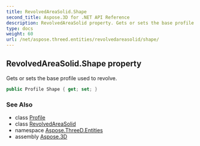 ```yaml
---
title: RevolvedAreaSolid.Shape
second_title: Aspose.3D for .NET API Reference
description: RevolvedAreaSolid property. Gets or sets the base profile used to revolve
type: docs
weight: 60
url: /net/aspose.threed.entities/revolvedareasolid/shape/
---
```

## RevolvedAreaSolid.Shape property

Gets or sets the base profile used to revolve.

```csharp
public Profile Shape { get; set; }
```

### See Also

* class [Profile](../../../aspose.threed.profiles/profile/)
* class [RevolvedAreaSolid](../)
* namespace [Aspose.ThreeD.Entities](../../../aspose.threed.entities/)
* assembly [Aspose.3D](../../../)


